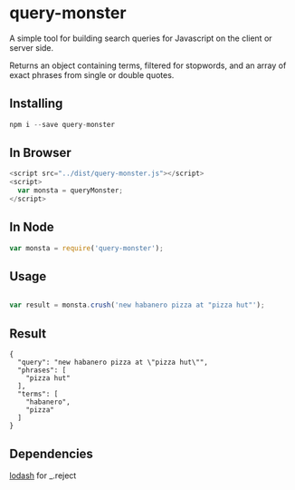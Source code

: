 query-monster
=============

A simple tool for building search queries for Javascript on the client or server side.

Returns an object containing terms, filtered for stopwords, and an array of exact phrases from single or double quotes.

## Installing ##

```javascript
npm i --save query-monster
```

## In Browser ##

```javascript
<script src="../dist/query-monster.js"></script>
<script>
  var monsta = queryMonster;
</script>
```

## In Node ##

```javascript
var monsta = require('query-monster');
```

## Usage ##

```javascript

var result = monsta.crush('new habanero pizza at "pizza hut"');

```

## Result ##
```
{
  "query": "new habanero pizza at \"pizza hut\"",
  "phrases": [
    "pizza hut"
  ],
  "terms": [
    "habanero",
    "pizza"
  ]
}
```

## Dependencies ##
[lodash](https://github.com/lodash/lodash) for _.reject